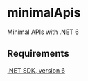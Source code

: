 # minimalApis
Minimal APIs with .NET 6

## Requirements

[.NET SDK, version 6](https://dotnet.microsoft.com/en-us/download)
